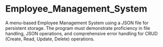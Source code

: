 # Employee_Management_System
A menu-based Employee Management System using a JSON file for persistent storage.  The program must demonstrate proficiency in file handling, JSON operations, and comprehensive error handling for CRUD (Create, Read, Update, Delete) operations.
